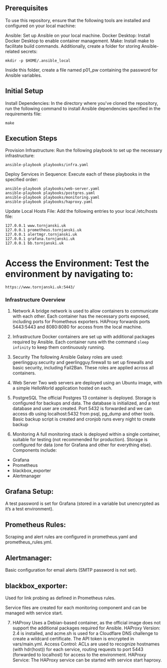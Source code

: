 ## Prerequisites
To use this repository, ensure that the following tools are installed and configured on your local machine:

Ansible: Set up Ansible on your local machine.
Docker Desktop: Install Docker Desktop to enable container management.
Make: Install make to facilitate build commands.
Additionally, create a folder for storing Ansible-related secrets:

```
mkdir -p $HOME/.ansible_local
```
Inside this folder, create a file named p01_pw containing the password for Ansible variables.

## Initial Setup
Install Dependencies: In the directory where you've cloned the repository, run the following command to install Ansible dependencies specified in the requirements file:

```
make
```
## Execution Steps
Provision Infrastructure: Run the following playbook to set up the necessary infrastructure:

```
ansible-playbook playbooks/infra.yaml
```
Deploy Services in Sequence: Execute each of these playbooks in the specified order:

```
ansible-playbook playbooks/web-server.yaml
ansible-playbook playbooks/postgres.yaml
ansible-playbook playbooks/monitoring.yaml
ansible-playbook playbooks/haproxy.yaml
```
Update Local Hosts File: Add the following entries to your local /etc/hosts file:

```
127.0.0.1 www.tornjanski.uk
127.0.0.1 prometheus.tornjanski.uk
127.0.0.1 alertmgr.tornjanski.uk
127.0.0.1 grafana.tornjanski.uk
127.0.0.1 bb.tornjanski.uk
```
# Access the Environment: Test the environment by navigating to:

```
https://www.tornjanski.uk:5443/
```
### Infrastructure Overview

1. Network
A bridge network is used to allow containers to communicate with each other.
Each container has the necessary ports exposed, including ports for Prometheus exporters.
HAProxy forwards ports 5443:5443 and 8080:8080 for access from the local machine.

2. Infrastructure
Docker containers are set up with additional packages required by Ansible.
Each container runs with the command ```sleep infinity``` to keep them continuously running.

3. Security
The following Ansible Galaxy roles are used:
geerlingguy.security and geerlingguy.firewall to set up firewalls and basic security, including Fail2Ban.
These roles are applied across all containers.

4. Web Server
Two web servers are deployed using an Ubuntu image, with a simple HelloWorld application hosted on each.

5. PostgreSQL
The official Postgres 13 container is deployed.
Storage is configured for backups and data.
The database is initialized, and a test database and user are created.
Port 5432 is forwarded and we can access db using localhost:5432 from psql, pg_dump and other tools.
Basic backup script is created and cronjob runs every night to create backup

6. Monitoring
A full monitoring stack is deployed within a single container, suitable for testing (not recommended for production). Storage is configured for data (one for Grafana and other for everything else). Components include:

- Grafana
- Prometheus
- blackbox_exporter
- Alertmanager

## Grafana Setup: 
A test password is set for Grafana (stored in a variable but unencrypted as it’s a test environment).

## Prometheus Rules: 
Scraping and alert rules are configured in prometheus.yaml and prometheus_rules.yml.

## Alertmanager: 
Basic configuration for email alerts (SMTP password is not set).

## blackbox_exporter: 
Used for link probing as defined in Prometheus rules.

Service files are created for each monitoring component and can be managed with service start.

7. HAProxy
Uses a Debian-based container, as the official image does not support the additional packages required for Ansible.
HAProxy Version: 2.4 is installed, and acme.sh is used for a Cloudflare DNS challenge to create a wildcard certificate. The API token is encrypted in vars/main.yml.
Access Control: ACLs are used to recognize hostnames (with hdr(host)) for each service, routing requests to port 5443 (forwarded to localhost) for access to the environment.
HAProxy Service: The HAProxy service can be started with service start haproxy.